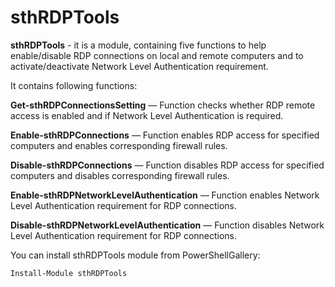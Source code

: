 # sthRDPTools

**sthRDPTools** - it is a module, containing five functions to help enable/disable RDP connections on local and remote computers and to activate/deactivate Network Level Authentication requirement.

It contains following functions:

**Get-sthRDPConnectionsSetting** — Function checks whether RDP remote access is enabled and if Network Level Authentication is required.

**Enable-sthRDPConnections** — Function enables RDP access for specified computers and enables corresponding firewall rules.

**Disable-sthRDPConnections** — Function disables RDP access for specified computers and disables corresponding firewall rules.

**Enable-sthRDPNetworkLevelAuthentication** — Function enables Network Level Authentication requirement for RDP connections.

**Disable-sthRDPNetworkLevelAuthentication** — Function disables Network Level Authentication requirement for RDP connections.

You can install sthRDPTools module from PowerShellGallery:

```
Install-Module sthRDPTools
```